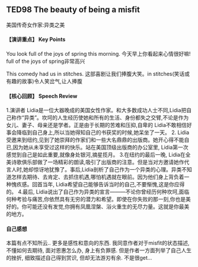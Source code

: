 

## TED98 The beauty of being a misfit
美国传奇女作家:异类之美



#### 【演讲重点】 Key Points


You look full of the joys of spring this morning.
今天早上你看起来心情很好嘛! full of the joys of spring非常高兴

This comedy had us in stitches.
这部喜剧让我们捧腹大笑。in stitches(笑话或有趣的故事)令人笑岔气,让人捧腹



#### 【核心回顾】 Speech Review
1.演讲者 Lidia是一位大器晚成的美国女性作家。和大多数成功人士不同,Lidia把自己称作“异类”。坎坷的人生经历使她和所有的生活、身份都失之交臂,不论是作为女儿、妻子、母亲还是学者。正是由于长期的苦难和压抑,自卑的 Lidia不敢相信好事会降临到自己身上,所以当她得知自己的书获奖的时候,她呆坐了一天。
2. Lidia受邀来到纽约,见到了她崇拜的作家们和一些大名鼎鼎的出版商。她开心得不能自已,因为她从未享受过这样的快乐。站在美国顶级出版商的办公室里, Lidia第一次感觉到自己是如此重要,就像身处银河,摘星揽月。
3.在纽约的最后一晚, Lidia在全美诗歌俱乐部做了一场精彩的朗读,吸引了出版商的注意。但是当对方邀请她作代言人时,她却惊讶地犹豫了。事后,Lidia剖析了自己作为一个异类的心理。异类不知道怎样去期待、去肯定、去抓住机遇,哪怕机遇就在眼前。因为他们身上背负着一种愧疚感。回首当年, Lidia希望自己能够告诉当时的自己,不要惭愧,这是你应得的。
4.最后, Lidia说出了自己作为异类的宣言———不论你曾经历何种坎坷,面临何种考验与痛苦,你依然具有无穷的潜力和希望。即使在你失败的那一刻,你也是美好的。你可能还没有发觉,你拥有凤凰涅槃、浴火重生的无尽力量。这就是你最美的地方。

#### 自己感想
本篇有点不知所云.. 更多是感性和意向的东西. 我同意作者对于misfit的状态描述, 不懂如何去期待, 面对恩惠怎么办, 身上有负罪感. 但是作者一方面列举了自己人生的挫折, 细致描述自己得到赏识, 但却无法游刃有余. 不是很get...


